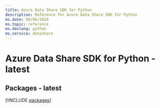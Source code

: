 ```yaml
---
title: Azure Data Share SDK for Python
description: Reference for Azure Data Share SDK for Python
ms.date: 09/06/2024
ms.topic: reference
ms.devlang: python
ms.service: datashare
---
```

# Azure Data Share SDK for Python - latest
## Packages - latest
[!INCLUDE [packages](data-share-index.md)]